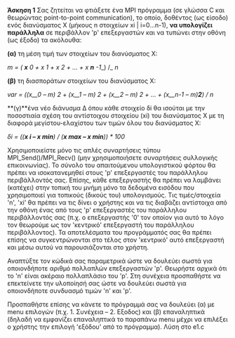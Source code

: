 **Άσκηση 1**
Σας ζητείται να φτιάξετε ένα MPI πρόγραμμα (σε γλώσσα C και θεωρώντας point-to-point communication), το οποίο, δοθέντος (ως είσοδο) ενός διανύσματος X (μήκους n στοιχείων xi | i=0…n-1), **να υπολογίζει παράλληλα** σε περιβάλλον &#39;p&#39; επεξεργαστών και να τυπώνει στην οθόνη (ως έξοδο) τα ακόλουθα:

**(α)** τη μέση τιμή των στοιχείων του διανύσματος X:

_m_ _= ( __x__ 0_ _+_ _x __1_ _+_ _x__ 2_ _+ … +_ _x __n__ -1__) /_ _n_

**(β)** τη διασποράτων στοιχείων του διανύσματος X:

_var = ((x__0_ _– m)_ _2_ _+ (x__1_ _– m)_ _2_ _+ (x__2_ _– m)_ _2_ _+ … + (x__n-1_ _– m)__2__) / n_

**(γ)**ένα νέο διάνυσμα Δ όπου κάθε στοιχείο δi θα ισούται με την ποσοστιαία σχέση του αντίστοιχου στοιχείου (xi) του διανύσματος Χ με τη διαφορά μεγίστου-ελαχίστου των τιμών όλου του διανύσματος Χ:

_δi_ _= ((__x __i_ _–_ _x__ min__) / (__x __max_ _–_ _x__ min__)) \* 100_

Χρησιμοποιείστε μόνο τις απλές συναρτήσεις τύπου MPI\_Send()/MPI\_Recv() (μην χρησιμοποιήσετε συναρτήσεις συλλογικής επικοινωνίας). Το σύνολο του απαιτούμενου υπολογιστικού φόρτου θα πρέπει να ισοκατανεμηθεί στους &#39;p&#39; επεξεργαστές του παράλληλου περιβάλλοντός σας. Επίσης, κάθε επεξεργαστής θα πρέπει να λαμβάνει (κατέχει) στην τοπική του μνήμη μόνο τα δεδομένα εισόδου που χρησιμοποιεί για τοπικούς (δικούς του) υπολογισμούς. Τις τιμές/στοιχεία &#39;n&#39;, &#39;xi&#39; θα πρέπει να τις δίνει ο χρήστης και να τις διαβάζει αντίστοιχα από την οθόνη ένας από τους &#39;p&#39; επεξεργαστές του παράλληλου περιβάλλοντός σας (π.χ. ο επεξεργαστής &#39;0&#39; τον οποίον για αυτό το λόγο τον θεωρούμε ως τον &#39;κεντρικό&#39; επεξεργαστή του παράλληλου περιβάλλοντος). Τα αποτελέσματα του προγράμματός σας θα πρέπει επίσης να συγκεντρώνονται στο τέλος στον &#39;κεντρικό&#39; αυτό επεξεργαστή και μέσω αυτού να παρουσιάζονται στο χρήστη.

Αναπτύξτε τον κώδικά σας παραμετρικά ώστε να δουλεύει σωστά για οποιονδήποτε αριθμό πολλαπλών επεξεργαστών &#39;p&#39;. Θεωρήστε αρχικά ότι το &#39;n&#39; είναι ακέραιο πολλαπλάσιο του &#39;p&#39;. Στη συνέχεια προσπαθήστε να επεκτείνετε την υλοποίησή σας ώστε να δουλεύει σωστά για οποιονδήποτε συνδυασμό τιμών &#39;n&#39; και &#39;p&#39;.

Προσπαθήστε επίσης να κάνετε το πρόγραμμά σας να δουλεύει (α) με menu επιλογών (π.χ. 1. Συνέχεια – 2. Εξοδος) και (β) επαναληπτικά (δηλαδή να εμφανίζει επαναληπτικά το παραπάνω menu μέχρι να επιλέξει ο χρήστης την επιλογή &#39;εξόδου&#39; από το πρόγραμμα).
Λύση στο e1.c

